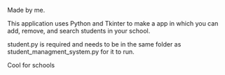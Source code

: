 Made by me.

This application uses Python and Tkinter to make a app in which you can add, remove, and search students in your school.

student.py is required and needs to be in the same folder as student_managment_system.py for it to run.

Cool for schools
